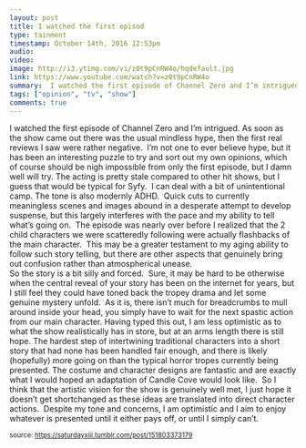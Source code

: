 ```yaml
---
layout: post
title: I watched the first episod
type: tainment
timestamp: October 14th, 2016 12:53pm
audio: 
video: 
image: http://i3.ytimg.com/vi/z0t9pCnRW4o/hqdefault.jpg
link: https://www.youtube.com/watch?v=z0t9pCnRW4o
summary:  I watched the first episode of Channel Zero and I’m intrigued.As soon as the show came out there was the usual mindless hype, then the f...
tags: ["opinion", "tv", "show"]
comments: true
---
```

    
I watched the first episode of Channel Zero and I’m intrigued.
As soon as the show came out there was the usual mindless hype, then the first real reviews I saw were rather negative.  I’m not one to ever believe hype, but it has been an interesting puzzle to try and sort out my own opinions, which of course should be nigh impossible from only the first episode, but I damn well will try.
The acting is pretty stale compared to other hit shows, but I guess that would be typical for Syfy.  I can deal with a bit of unintentional camp.
The tone is also modernly ADHD.  Quick cuts to currently meaningless scenes and images abound in a desperate attempt to develop suspense, but this largely interferes with the pace and my ability to tell what’s going on.  The episode was nearly over before I realized that the 2 child characters we were scatteredly following were actually flashbacks of the main character.  This may be a greater testament to my aging ability to follow such story telling, but there are other aspects that genuinely bring out confusion rather than atmospherical unease.<br/>
So the story is a bit silly and forced.  Sure, it may be hard to be otherwise when the central reveal of your story has been on the internet for years, but I still feel they could have toned back the tropey drama and let some genuine mystery unfold.  As it is, there isn’t much for breadcrumbs to mull around inside your head, you simply have to wait for the next spastic action from our main character.
Having typed this out, I am less optimistic as to what the show realistically has in store, but at an arms length there is still hope. The hardest step of intertwining traditional characters into a short story that had none has been handled fair enough, and there is likely (hopefully) more going on than the typical horror tropes currently being presented. The costume and character designs are fantastic and are exactly what I would hoped an adaptation of Candle Cove would look like.  So I think that the artistic vision for the show is genuinely well met, I just hope it doesn’t get shortchanged as these ideas are translated into direct character actions. 
Despite my tone and concerns, I am optimistic and I aim to enjoy whatever is presented until it either pays off, or until I simply can’t.
 
  
<small>source: https://saturdayxiii.tumblr.com/post/151803373179</small>